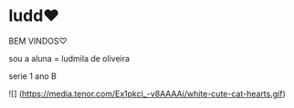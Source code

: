 # ludd♥
BEM VINDOS♡

sou a aluna = ludmila de oliveira 

serie 1 ano B 

![] (https://media.tenor.com/Ex1pkci_-v8AAAAi/white-cute-cat-hearts.gif)
